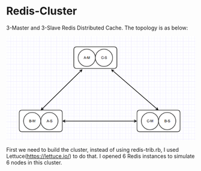 # Redis-Cluster

3-Master and 3-Slave Redis Distributed Cache. The topology is as below:

![](https://github.com/xxu10/Redis-Cluster/blob/master/images/Screen%20Shot%202018-10-18%20at%206.09.34%20PM.png)

First we need to build the cluster, instead of using redis-trib.rb, I used Lettuce(https://lettuce.io/) to do that. I opened 6 Redis instances to simulate 6 nodes in this cluster.
